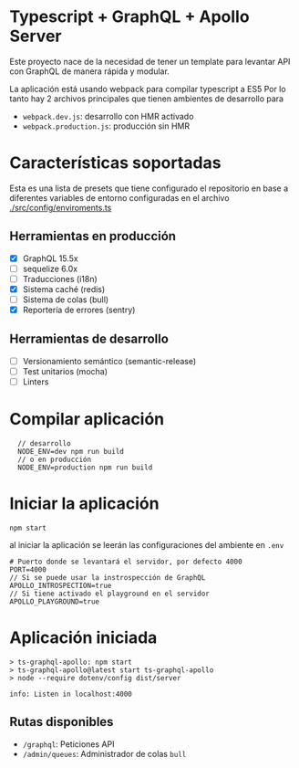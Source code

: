 # Typescript + GraphQL + Apollo Server

Este proyecto nace de la necesidad de tener un template para levantar API con GraphQL de manera rápida y modular.

La aplicación está usando webpack para compilar typescript a ES5
Por lo tanto hay 2 archivos principales que tienen ambientes de desarrollo para

- `webpack.dev.js`: desarrollo con HMR activado
- `webpack.production.js`: producción sin HMR

# Características soportadas

Esta es una lista de presets que tiene configurado el repositorio en base a diferentes variables de entorno configuradas en el archivo
[./src/config/enviroments.ts](/src/config/enviroments.ts)

## Herramientas en producción

- [x] GraphQL 15.5x
- [ ] sequelize 6.0x
- [ ] Traducciones (i18n)
- [x] Sistema caché (redis)
- [ ] Sistema de colas (bull)
- [x] Reportería de errores (sentry)

## Herramientas de desarrollo

- [ ] Versionamiento semántico (semantic-release)
- [ ] Test unitarios (mocha)
- [ ] Linters

# Compilar aplicación

```shell
  // desarrollo
  NODE_ENV=dev npm run build
  // o en producción
  NODE_ENV=production npm run build
```

# Iniciar la aplicación

```shell
npm start
```

al iniciar la aplicación se leerán las configuraciones del ambiente en `.env`

```
# Puerto donde se levantará el servidor, por defecto 4000
PORT=4000
// Si se puede usar la instrospección de GraphQL
APOLLO_INTROSPECTION=true
// Si tiene activado el playground en el servidor
APOLLO_PLAYGROUND=true
```

# Aplicación iniciada

```shell
> ts-graphql-apollo: npm start
> ts-graphql-apollo@latest start ts-graphql-apollo
> node --require dotenv/config dist/server

info: Listen in localhost:4000

```

## Rutas disponibles

- `/graphql`: Peticiones API
- `/admin/queues`: Administrador de colas `bull`
